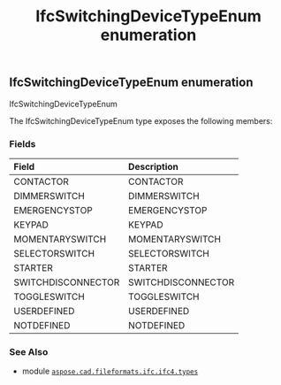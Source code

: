 ﻿---
title: IfcSwitchingDeviceTypeEnum enumeration
second_title: Aspose.CAD for Python via .NET API References
description: 
type: docs
weight: 3670
url: /aspose.cad.fileformats.ifc.ifc4.types/ifcswitchingdevicetypeenum/
is_root: false
---

## IfcSwitchingDeviceTypeEnum enumeration

IfcSwitchingDeviceTypeEnum



The IfcSwitchingDeviceTypeEnum type exposes the following members:

### Fields
| Field | Description |
| :- | :- |
| CONTACTOR | CONTACTOR |
| DIMMERSWITCH | DIMMERSWITCH |
| EMERGENCYSTOP | EMERGENCYSTOP |
| KEYPAD | KEYPAD |
| MOMENTARYSWITCH | MOMENTARYSWITCH |
| SELECTORSWITCH | SELECTORSWITCH |
| STARTER | STARTER |
| SWITCHDISCONNECTOR | SWITCHDISCONNECTOR |
| TOGGLESWITCH | TOGGLESWITCH |
| USERDEFINED | USERDEFINED |
| NOTDEFINED | NOTDEFINED |



### See Also
* module [`aspose.cad.fileformats.ifc.ifc4.types`](..)
